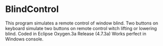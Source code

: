 # BlindControl
This program simulates a remote control of window blind. Two buttons on keyboard simulate two buttons on remote control witch lifting or lowering blind. Coded in Eclipse Oxygen.3a Release (4.7.3a) Works perfect in Windows console.

